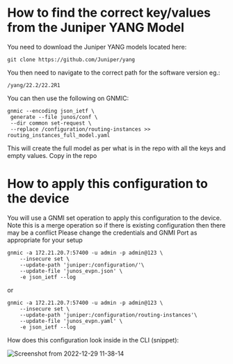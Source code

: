 # How to find the correct key/values from the Juniper YANG Model

You need to download the Juniper YANG models located here:

`git clone https://github.com/Juniper/yang`

You then need to navigate to the correct path for the software version eg.:

`/yang/22.2/22.2R1`

You can then use the following on GNMIC:

```
gnmic --encoding json_ietf \
 generate --file junos/conf \
 --dir common set-request \
 --replace /configuration/routing-instances >> routing_instances_full_model.yaml
 ```
 
 This will create the full model as per what is in the repo with all the keys and empty values. Copy in the repo
 
 # How to apply this configuration to the device
 
 You will use a GNMI set operation to apply this configuration to the device. 
 Note this is a merge operation so if there is existing configuration then there may be a conflict
 Please change the credentials and GNMI Port as appropriate for your setup

```
gnmic -a 172.21.20.7:57400 -u admin -p admin@123 \
    --insecure set \
    --update-path 'juniper:/configuration/'\
    --update-file 'junos_evpn.json' \
    -e json_ietf --log
```

or

```
gnmic -a 172.21.20.7:57400 -u admin -p admin@123 \
    --insecure set \
    --update-path 'juniper:/configuration/routing-instances'\
    --update-file 'junos_evpn.yaml' \
    -e json_ietf --log
```
How does this configuration look inside in the CLI (snippet):

![Screenshot from 2022-12-29 11-38-14](https://user-images.githubusercontent.com/63735312/209945859-c32da306-444c-4a5b-ac22-43b9d765ea5f.png)


